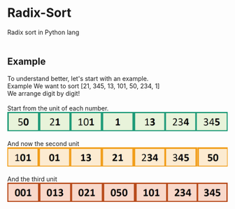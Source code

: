 # Radix-Sort
Radix sort in Python lang
<br><br>
## Example
To understand better, let's start with an example. <br>
Example We want to sort [21, 345, 13, 101, 50, 234, 1] <br>
We arrange digit by digit! <br>
<br> Start from the unit of each number.<br>
![1st unit](./images/1.png)
<br><br> And now the second unit <br>
![1st unit](./images/2.png)
<br><br> And the third unit <br>
![1st unit](./images/3.png)

